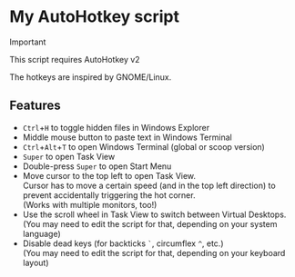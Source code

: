 # My AutoHotkey script

> [!IMPORTANT]
> This script requires AutoHotkey v2

The hotkeys are inspired by GNOME/Linux.

## Features

- `Ctrl`+`H` to toggle hidden files in Windows Explorer
- Middle mouse button to paste text in Windows Terminal
- `Ctrl`+`Alt`+`T` to open Windows Terminal (global or scoop version)
- `Super` to open Task View
- Double-press `Super` to open Start Menu
- Move cursor to the top left to open Task View.  
  Cursor has to move a certain speed (and in the top left direction) to prevent accidentally triggering the hot corner.  
  (Works with multiple monitors, too!)
- Use the scroll wheel in Task View to switch between Virtual Desktops.  
  (You may need to edit the script for that, depending on your system language)
- Disable dead keys (for backticks `` ` ``, circumflex `^`, etc.)  
  (You may need to edit the script for that, depending on your keyboard layout)
